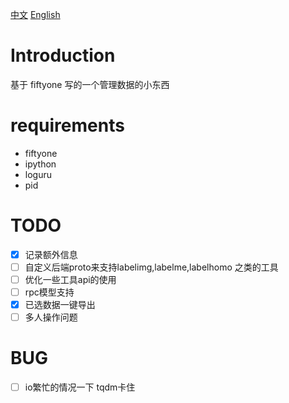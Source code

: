 [中文](./readme.md)   [English](./readme_EN.md)
# Introduction
基于 fiftyone 写的一个管理数据的小东西

# requirements
- fiftyone
- ipython
- loguru
- pid

# TODO
- [x] 记录额外信息
- [ ] 自定义后端proto来支持labelimg,labelme,labelhomo 之类的工具
- [ ] 优化一些工具api的使用
- [ ] rpc模型支持
- [x] 已选数据一键导出
- [ ] 多人操作问题

# BUG
- [ ] io繁忙的情况一下  tqdm卡住
